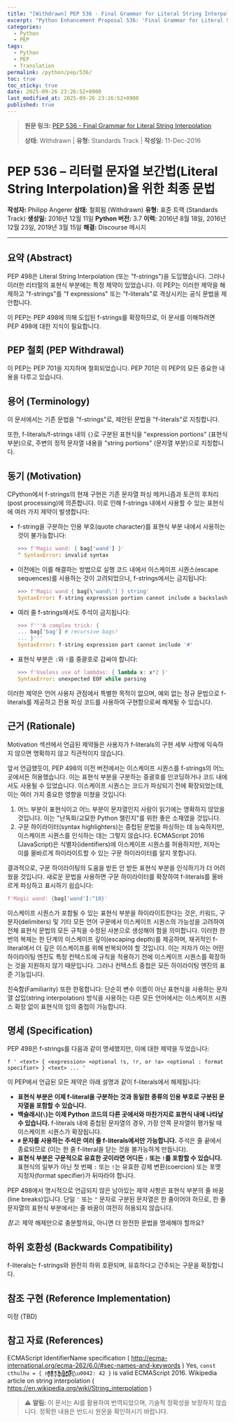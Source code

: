 ```yaml
---
title: "[Withdrawn] PEP 536 - Final Grammar for Literal String Interpolation"
excerpt: "Python Enhancement Proposal 536: 'Final Grammar for Literal String Interpolation'에 대한 한국어 번역입니다."
categories:
  - Python
  - PEP
tags:
  - Python
  - PEP
  - Translation
permalink: /python/pep/536/
toc: true
toc_sticky: true
date: 2025-09-26 23:26:52+0900
last_modified_at: 2025-09-26 23:26:52+0900
published: true
---
```

> **원문 링크:** [PEP 536 - Final Grammar for Literal String Interpolation](https://peps.python.org/pep-0536/)
>
> **상태:** Withdrawn | **유형:** Standards Track | **작성일:** 11-Dec-2016

# PEP 536 – 리터럴 문자열 보간법(Literal String Interpolation)을 위한 최종 문법

**작성자:** Philipp Angerer
**상태:** 철회됨 (Withdrawn)
**유형:** 표준 트랙 (Standards Track)
**생성일:** 2016년 12월 11일
**Python 버전:** 3.7
**이력:** 2016년 8월 18일, 2016년 12월 23일, 2019년 3월 15일
**해결:** Discourse 메시지

---

## 요약 (Abstract)

PEP 498은 Literal String Interpolation (또는 "f-strings")을 도입했습니다. 그러나 이러한 리터럴의 표현식 부분에는 특정 제약이 있었습니다. 이 PEP는 이러한 제약을 해제하고 "f-strings"를 "f expressions" 또는 "f-literals"로 격상시키는 공식 문법을 제안합니다.

이 PEP는 PEP 498에 의해 도입된 f-strings를 확장하므로, 이 문서를 이해하려면 PEP 498에 대한 지식이 필요합니다.

## PEP 철회 (PEP Withdrawal)

이 PEP는 PEP 701을 지지하며 철회되었습니다. PEP 701은 이 PEP의 모든 중요한 내용을 다루고 있습니다.

## 용어 (Terminology)

이 문서에서는 기존 문법을 "f-strings"로, 제안된 문법을 "f-literals"로 지칭합니다.

또한, f-literals/f-strings 내의 `{}`로 구분된 표현식을 "expression portions" (표현식 부분)으로, 주변의 정적 문자열 내용을 "string portions" (문자열 부분)으로 지칭합니다.

## 동기 (Motivation)

CPython에서 f-strings의 현재 구현은 기존 문자열 파싱 메커니즘과 토큰의 후처리(post processing)에 의존합니다. 이로 인해 f-strings 내에서 사용할 수 있는 표현식에 여러 가지 제약이 발생합니다:

*   f-string을 구분하는 인용 부호(quote character)를 표현식 부분 내에서 사용하는 것이 불가능합니다:
    ```python
    >>> f'Magic wand: { bag['wand'] }'
    ^ SyntaxError: invalid syntax
    ```
*   이전에는 이를 해결하는 방법으로 실행 코드 내에서 이스케이프 시퀀스(escape sequences)를 사용하는 것이 고려되었으나, f-strings에서는 금지됩니다:
    ```python
    >>> f'Magic wand { bag[\'wand\'] } string'
    SyntaxError: f-string expression portion cannot include a backslash
    ```
*   여러 줄 f-strings에서도 주석이 금지됩니다:
    ```python
    >>> f'''A complex trick: {
    ... bag['bag'] # recursive bags!
    ... }'''
    SyntaxError: f-string expression part cannot include '#'
    ```
*   표현식 부분은 `:`와 `!`를 중괄호로 감싸야 합니다:
    ```python
    >>> f'Useless use of lambdas: { lambda x: x*2 }'
    SyntaxError: unexpected EOF while parsing
    ```
이러한 제약은 언어 사용자 관점에서 특별한 목적이 없으며, 예외 없는 정규 문법으로 f-literals를 제공하고 전용 파싱 코드를 사용하여 구현함으로써 해제될 수 있습니다.

## 근거 (Rationale)

Motivation 섹션에서 언급된 제약들은 사용자가 f-literals의 구현 세부 사항에 익숙하지 않으면 명확하지 않고 직관적이지 않습니다.

앞서 언급했듯이, PEP 498의 이전 버전에서는 이스케이프 시퀀스를 f-strings의 어느 곳에서든 허용했습니다. 이는 표현식 부분을 구분하는 중괄호를 인코딩하거나 코드 내에서도 사용될 수 있었습니다. 이스케이프 시퀀스는 코드가 파싱되기 전에 확장되었는데, 이는 여러 가지 중요한 영향을 미쳤을 것입니다:

1.  어느 부분이 표현식이고 어느 부분이 문자열인지 사람이 읽기에는 명확하지 않았을 것입니다. 이는 "난독화/교묘한 Python 챌린지"를 위한 좋은 소재였을 것입니다.
2.  구문 하이라이터(syntax highlighters)는 중첩된 문법을 파싱하는 데 능숙하지만, 이스케이프 시퀀스를 인식하는 데는 그렇지 않습니다. ECMAScript 2016 (JavaScript)은 식별자(identifiers)에 이스케이프 시퀀스를 허용하지만, 저자는 이를 올바르게 하이라이트할 수 있는 구문 하이라이터를 알지 못합니다.

결과적으로, 구문 하이라이팅의 도움을 받든 안 받든 표현식 부분을 인식하기가 더 어려웠을 것입니다. 새로운 문법을 사용하면 구문 하이라이터를 확장하여 f-literals를 올바르게 파싱하고 표시하기 쉽습니다:

```python
f'Magic wand: {bag['wand']:^10}'
```

이스케이프 시퀀스가 포함될 수 있는 표현식 부분을 하이라이트한다는 것은, 키워드, 구분자(delimiters) 및 기타 모든 언어 구문에서 이스케이프 시퀀스의 가능성을 고려하여 전체 표현식 문법의 모든 규칙을 수정된 사본으로 생성해야 함을 의미합니다. 이러한 한 번의 복제는 한 단계의 이스케이프 깊이(escaping depth)를 제공하며, 재귀적인 f-literal에서 더 깊은 이스케이프를 위해 반복되어야 할 것입니다. 이는 저자가 아는 어떤 하이라이팅 엔진도 특정 컨텍스트에 규칙을 적용하기 전에 이스케이프 시퀀스를 확장하는 것을 지원하지 않기 때문입니다. 그러나 컨텍스트 중첩은 모든 하이라이팅 엔진의 표준 기능입니다.

친숙함(Familiarity) 또한 한몫합니다: 단순히 변수 이름이 아닌 표현식을 사용하는 문자열 삽입(string interpolation) 방식을 사용하는 다른 모든 언어에서는 이스케이프 시퀀스 확장 없이 표현식의 임의 중첩이 가능합니다.

## 명세 (Specification)

PEP 498은 f-strings를 다음과 같이 명세했지만, 이에 대한 제약을 두었습니다:

```
f ' <text> { <expression> <optional !s, !r, or !a> <optional : format specifier> } <text> ... '
```

이 PEP에서 언급된 모든 제약은 아래 설명과 같이 f-literals에서 해제됩니다:

*   **표현식 부분은 이제 f-literal을 구분하는 것과 동일한 종류의 인용 부호로 구분된 문자열을 포함할 수 있습니다.**
*   **백슬래시(`\`)는 이제 Python 코드의 다른 곳에서와 마찬가지로 표현식 내에 나타날 수 있습니다.** f-literals 내에 중첩된 문자열의 경우, 가장 안쪽 문자열이 평가될 때 이스케이프 시퀀스가 확장됩니다.
*   **`#` 문자를 사용하는 주석은 여러 줄 f-literals에서만 가능합니다.** 주석은 줄 끝에서 종료되므로 (이는 한 줄 f-literal을 닫는 것을 불가능하게 만듭니다).
*   **표현식 부분은 구문적으로 유효한 곳이라면 어디든 `:` 또는 `!`를 포함할 수 있습니다.** 표현식의 일부가 아닌 첫 번째 `:` 또는 `!`는 유효한 강제 변환(coercion) 또는 포맷 지정자(format specifier)가 뒤따라야 합니다.

PEP 498에서 명시적으로 언급되지 않은 남아있는 제약 사항은 표현식 부분의 줄 바꿈(line breaks)입니다. 단일 `'` 또는 `"` 문자로 구분된 문자열은 한 줄이어야 하므로, 한 줄 문자열의 표현식 부분에서는 줄 바꿈이 여전히 허용되지 않습니다.

*참고:* 제약 해제만으로 충분할까요, 아니면 더 완전한 문법을 명세해야 할까요?

## 하위 호환성 (Backwards Compatibility)

f-literals는 f-strings와 완전히 하위 호환되며, 유효하다고 간주되는 구문을 확장합니다.

## 참조 구현 (Reference Implementation)

미정 (TBD)

## 참고 자료 (References)

 ECMAScript IdentifierName specification ( http://ecma-international.org/ecma-262/6.0/#sec-names-and-keywords )
    Yes, `const cthulhu = { H̹̙̦̮͉̩̗̗ͧ̇̏̊̾Eͨ͆͒̆ͮ̃͏̷̮̣̫̤̣Cͯ̂͐͏̨̛͔̦̟͈̻O̜͎͍͙͚̬̝̣̽ͮ͐͗̀ͤ̍̀͢M̴̡̲̭͍͇̼̟̯̦̉̒͠Ḛ̛̙̞̪̗ͥͤͩ̾͑̔͐ͅṮ̴̷̷̗̼͍̿̿̓̽͐H̙̙̔̄͜\u0042: 42 }` is valid ECMAScript 2016.
 Wikipedia article on string interpolation ( https://en.wikipedia.org/wiki/String_interpolation )

> ⚠️ **알림:** 이 문서는 AI를 활용하여 번역되었으며, 기술적 정확성을 보장하지 않습니다. 정확한 내용은 반드시 원문을 확인하시기 바랍니다.